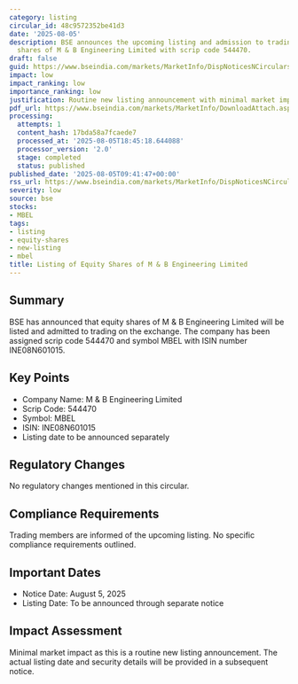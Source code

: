 ```yaml
---
category: listing
circular_id: 48c9572352be41d3
date: '2025-08-05'
description: BSE announces the upcoming listing and admission to trading of equity
  shares of M & B Engineering Limited with scrip code 544470.
draft: false
guid: https://www.bseindia.com/markets/MarketInfo/DispNoticesNCirculars.aspx?Noticeid={9FD04A00-70C6-4F0F-AF08-80AC3005E942}&noticeno=20250805-17&dt=08/05/2025&icount=17&totcount=61&flag=0
impact: low
impact_ranking: low
importance_ranking: low
justification: Routine new listing announcement with minimal market impact
pdf_url: https://www.bseindia.com/markets/MarketInfo/DownloadAttach.aspx?id=20250805-17&attachedId=
processing:
  attempts: 1
  content_hash: 17bda58a7fcaede7
  processed_at: '2025-08-05T18:45:18.644088'
  processor_version: '2.0'
  stage: completed
  status: published
published_date: '2025-08-05T09:41:47+00:00'
rss_url: https://www.bseindia.com/markets/MarketInfo/DispNoticesNCirculars.aspx?Noticeid={9FD04A00-70C6-4F0F-AF08-80AC3005E942}&noticeno=20250805-17&dt=08/05/2025&icount=17&totcount=61&flag=0
severity: low
source: bse
stocks:
- MBEL
tags:
- listing
- equity-shares
- new-listing
- mbel
title: Listing of Equity Shares of M & B Engineering Limited
---
```


## Summary

BSE has announced that equity shares of M & B Engineering Limited will be listed and admitted to trading on the exchange. The company has been assigned scrip code 544470 and symbol MBEL with ISIN number INE08N601015.

## Key Points

- Company Name: M & B Engineering Limited
- Scrip Code: 544470
- Symbol: MBEL
- ISIN: INE08N601015
- Listing date to be announced separately

## Regulatory Changes

No regulatory changes mentioned in this circular.

## Compliance Requirements

Trading members are informed of the upcoming listing. No specific compliance requirements outlined.

## Important Dates

- Notice Date: August 5, 2025
- Listing Date: To be announced through separate notice

## Impact Assessment

Minimal market impact as this is a routine new listing announcement. The actual listing date and security details will be provided in a subsequent notice.
